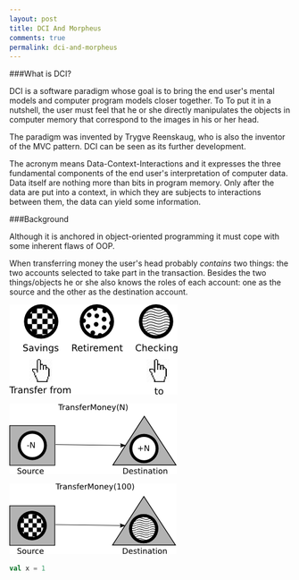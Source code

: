 ```yaml
---
layout: post
title: DCI And Morpheus
comments: true
permalink: dci-and-morpheus
---
```


###What is DCI?

DCI is a software paradigm whose goal is to bring the end user's mental models and computer program models closer together. To To put it in a nutshell, the user must feel that he or she directly manipulates the objects in computer memory that correspond to the images in his or her head.

The paradigm was invented by Trygve Reenskaug, who is also the inventor of the MVC pattern. DCI can be seen as its further development.

The acronym means Data-Context-Interactions and it expresses the three fundamental components of the end user's interpretation of computer data. Data itself are nothing more than bits in program memory. Only after the data are put into a context, in which they are subjects to interactions between them, the data can yield some information.

###Background

Although it is anchored in object-oriented programming it must cope with some inherent flaws of OOP.




When transferring money the user's head probably *contains* two things: the two accounts selected to take part in the transaction. Besides the two things/objects he or she also knows the roles of each account: one as the source and the other as the destination account.

![Bank Accounts](https://raw.githubusercontent.com/zslajchrt/morpheus/master/src/main/doc/pict/dci-transfer-money-2.png "Bank Accounts")

![Transfer Money Use-Case](https://raw.githubusercontent.com/zslajchrt/morpheus/master/src/main/doc/pict/dci-transfer-money-1.png "Transfer Money Use-Case")


![Money Transfer](https://raw.githubusercontent.com/zslajchrt/morpheus/master/src/main/doc/pict/dci-transfer-money-3.png "Money Transfer")

```scala
val x = 1
```
